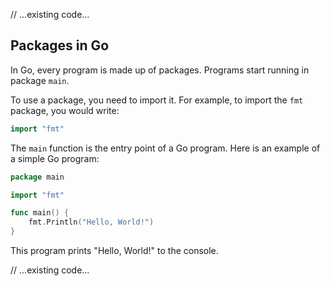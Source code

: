 // ...existing code...

## Packages in Go

In Go, every program is made up of packages. Programs start running in package `main`.

To use a package, you need to import it. For example, to import the `fmt` package, you would write:

```go
import "fmt"
```

The `main` function is the entry point of a Go program. Here is an example of a simple Go program:

```go
package main

import "fmt"

func main() {
    fmt.Println("Hello, World!")
}
```

This program prints "Hello, World!" to the console.

// ...existing code...
